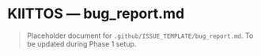 # KIITTOS — bug_report.md
> Placeholder document for `.github/ISSUE_TEMPLATE/bug_report.md`.
> To be updated during Phase 1 setup.
